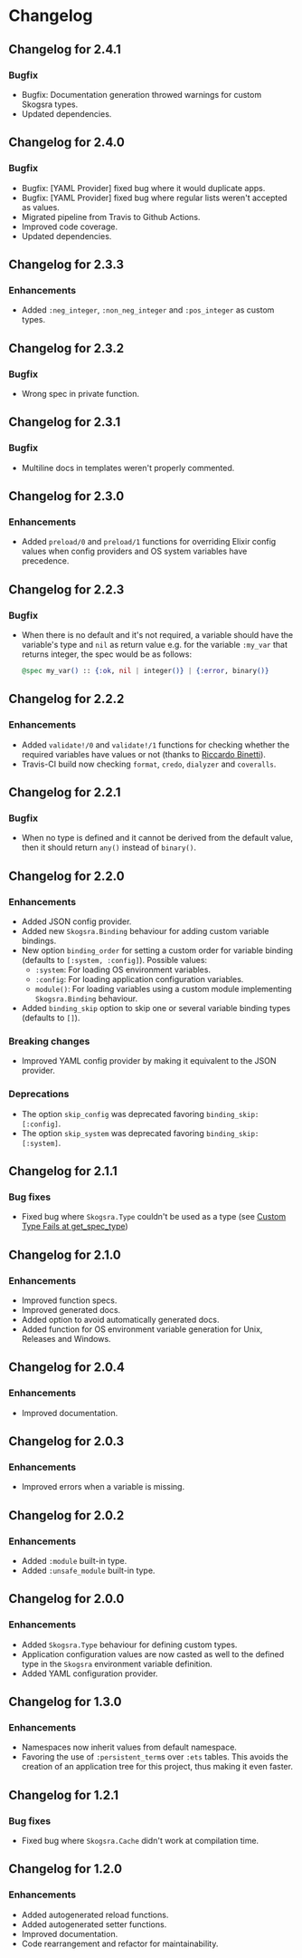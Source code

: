 # Changelog

## Changelog for 2.4.1

### Bugfix

  * Bugfix: Documentation generation throwed warnings for custom Skogsra types.
  * Updated dependencies.

## Changelog for 2.4.0

### Bugfix

  * Bugfix: [YAML Provider] fixed bug where it would duplicate apps.
  * Bugfix: [YAML Provider] fixed bug where regular lists weren't accepted as values.
  * Migrated pipeline from Travis to Github Actions.
  * Improved code coverage.
  * Updated dependencies.

## Changelog for 2.3.3

### Enhancements

  * Added `:neg_integer`, `:non_neg_integer` and `:pos_integer` as custom
    types.

## Changelog for 2.3.2

### Bugfix

  * Wrong spec in private function.

## Changelog for 2.3.1

### Bugfix

  * Multiline docs in templates weren't properly commented.

## Changelog for 2.3.0

### Enhancements

  * Added `preload/0` and `preload/1` functions for overriding Elixir config
    values when config providers and OS system variables have precedence.

## Changelog for 2.2.3

### Bugfix

  * When there is no default and it's not required, a variable should have the
    variable's type and `nil` as return value e.g. for the variable `:my_var`
    that returns integer, the spec would be as follows:

    ```elixir
    @spec my_var() :: {:ok, nil | integer()} | {:error, binary()}
    ```

## Changelog for 2.2.2

### Enhancements

  * Added `validate!/0` and `validate!/1` functions for checking whether the
    required variables have values or not (thanks to
    [Riccardo Binetti](https://github.com/rbino)).
  * Travis-CI build now checking `format`, `credo`, `dialyzer` and `coveralls`.

## Changelog for 2.2.1

### Bugfix

  * When no type is defined and it cannot be derived from the default value,
    then it should return `any()` instead of `binary()`.

## Changelog for 2.2.0

### Enhancements

  * Added JSON config provider.
  * Added new `Skogsra.Binding` behaviour for adding custom variable bindings.
  * New option `binding_order` for setting a custom order for variable binding
    (defaults to `[:system, :config]`). Possible values:
    + `:system`: For loading OS environment variables.
    + `:config`: For loading application configuration variables.
    + `module()`: For loading variables using a custom module implementing
      `Skogsra.Binding` behaviour.
  * Added `binding_skip` option to skip one or several variable binding types
    (defaults to `[]`).

### Breaking changes

  * Improved YAML config provider by making it equivalent to the JSON provider.

### Deprecations

  * The option `skip_config` was deprecated favoring `binding_skip: [:config]`.
  * The option `skip_system` was deprecated favoring `binding_skip: [:system]`.

## Changelog for 2.1.1

### Bug fixes

  * Fixed bug where `Skogsra.Type` couldn't be used as a type (see [Custom Type Fails at get_spec_type](https://github.com/gmtprime/skogsra/issues/4))

## Changelog for 2.1.0

### Enhancements

  * Improved function specs.
  * Improved generated docs.
  * Added option to avoid automatically generated docs.
  * Added function for OS environment variable generation for Unix, Releases
    and Windows.

## Changelog for 2.0.4

### Enhancements

  * Improved documentation.

## Changelog for 2.0.3

### Enhancements

  * Improved errors when a variable is missing.

## Changelog for 2.0.2

### Enhancements

  * Added `:module` built-in type.
  * Added `:unsafe_module` built-in type.

## Changelog for 2.0.0

### Enhancements

  * Added `Skogsra.Type` behaviour for defining custom types.
  * Application configuration values are now casted as well to the defined
    type in the `Skogsra` environment variable definition.
  * Added YAML configuration provider.

## Changelog for 1.3.0

### Enhancements

  * Namespaces now inherit values from default namespace.
  * Favoring the use of `:persistent_term`s over `:ets` tables. This avoids the
    creation of an application tree for this project, thus making it even
    faster.

## Changelog for 1.2.1

### Bug fixes

  * Fixed bug where `Skogsra.Cache` didn't work at compilation time.

## Changelog for 1.2.0

### Enhancements

  * Added autogenerated reload functions.
  * Added autogenerated setter functions.
  * Improved documentation.
  * Code rearrangement and refactor for maintainability.

